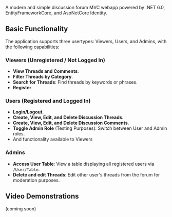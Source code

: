 A modern and simple discussion forum MVC webapp powered by .NET 6.0, EntityFrameworkCore, and AspNetCore Identity.

## Basic Functionality

The application supports three usertypes: Viewers, Users, and Admins, with the following capabilities:

### Viewers (Unregistered / Not Logged In)
- **View Threads and Comments**.
- **Filter Threads by Category**.
- **Search for Threads**: Find threads by keywords or phrases.
- **Register**.

### Users (Registered and Logged In)
- **Login/Logout**.
- **Create, View, Edit, and Delete Discussion Threads**.
- **Create, View, Edit, and Delete Discussion Comments**.
- **Toggle Admin Role** (Testing Purposes): Switch between User and Admin roles.
- And functionality available to Viewers

### Admins
- **Access User Table**: View a table displaying all registered users via `/User/Table`.
- **Delete and edit Threads**: Edit other user's threads from the forum for moderation purposes.

## Video Demonstrations
(coming soon) 
